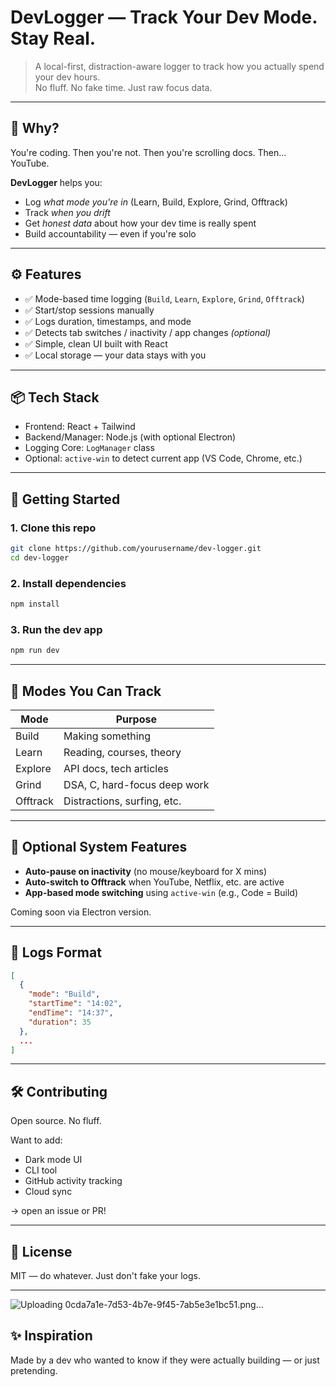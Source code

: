 # DevLogger — Track Your Dev Mode. Stay Real.

> A local-first, distraction-aware logger to track how you actually spend your dev hours.  
> No fluff. No fake time. Just raw focus data.

---

## 🧠 Why?

You're coding. Then you're not. Then you're scrolling docs. Then... YouTube.

**DevLogger** helps you:
- Log *what mode you're in* (Learn, Build, Explore, Grind, Offtrack)
- Track *when you drift*
- Get *honest data* about how your dev time is really spent
- Build accountability — even if you're solo

---

## ⚙️ Features

- ✅ Mode-based time logging (`Build`, `Learn`, `Explore`, `Grind`, `Offtrack`)
- ✅ Start/stop sessions manually
- ✅ Logs duration, timestamps, and mode
- ✅ Detects tab switches / inactivity / app changes *(optional)*
- ✅ Simple, clean UI built with React
- ✅ Local storage — your data stays with you

---

## 📦 Tech Stack

- Frontend: React + Tailwind
- Backend/Manager: Node.js (with optional Electron)
- Logging Core: `LogManager` class
- Optional: `active-win` to detect current app (VS Code, Chrome, etc.)

---

## 🚀 Getting Started

### 1. Clone this repo
```bash
git clone https://github.com/yourusername/dev-logger.git
cd dev-logger
```

### 2. Install dependencies
```bash
npm install
```

### 3. Run the dev app
```bash
npm run dev
```

---

## 🧪 Modes You Can Track

| Mode     | Purpose                       |
|----------|-------------------------------|
| Build    | Making something               |
| Learn    | Reading, courses, theory       |
| Explore  | API docs, tech articles        |
| Grind    | DSA, C, hard-focus deep work   |
| Offtrack | Distractions, surfing, etc.    |

---

## 🔌 Optional System Features

- **Auto-pause on inactivity** (no mouse/keyboard for X mins)
- **Auto-switch to Offtrack** when YouTube, Netflix, etc. are active
- **App-based mode switching** using `active-win` (e.g., Code = Build)

Coming soon via Electron version.

---

## 📁 Logs Format

```json
[
  {
    "mode": "Build",
    "startTime": "14:02",
    "endTime": "14:37",
    "duration": 35
  },
  ...
]
```

---

## 🛠️ Contributing

Open source. No fluff.

Want to add:
- Dark mode UI
- CLI tool
- GitHub activity tracking
- Cloud sync

→ open an issue or PR!

---

## 🧊 License

MIT — do whatever. Just don't fake your logs.

---
![Uploading 0cda7a1e-7d53-4b7e-9f45-7ab5e3e1bc51.png…]()

## ✨ Inspiration

Made by a dev who wanted to know if they were actually building — or just pretending.

```
